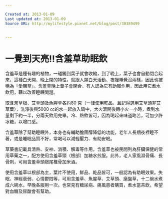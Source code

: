 ```yaml
---

Created at: 2013-01-09
Last updated at: 2013-01-09
Source URL: http://mylifestyle.pixnet.net/blog/post/30389499


---
```


# 一覺到天亮!!含羞草助眠飲


含羞草是種有趣的植物，一碰觸到葉子就會收縮，到了晚上，葉子也會自動閉合起來，這種白天開、晚上閉的特性，就跟人類白天活動、夜裡睡覺沒兩樣，因此也被稱為「愛睏草」。含羞草晚上葉子會閉合，有人認為它有助眠作用，因此用它煮水飲用，藉以改善睡眠問題。

取含羞草根、艾草頭及魚腥草各約80 克（一律使用乾品，且記得選用艾草頭非艾草葉），洗淨後與5000 ㏄的水一起放入鍋中，大火滾開後轉小火一小時，煮到水量剩下約一半，分兩天飲用完畢。冷、熱飲皆可，因為喝起來味道略苦，可加少許冰糖，以增口感。

含羞草除了幫助睡眠外，本身也有輔助膽固醇降低的功能，老年人長期夜裡睡不著，或是睡眠品質不好，常喝可以減輕壓力、有助安眠。

草藥書記載具清熱、安神、消積、解毒等作用，含羞草也被民間列為肝臟保健的常用草藥之一，配方使用含羞草頭（根部）加糖水煎服。此外，老人家風濕骨痛、長骨刺，可用含羞草頭燉尾椎骨加米酒。

使用含羞草以根部為主，葉片不使用，鮮品、乾品皆可，一般認為有助眠效果。失眠、神經衰弱、心情鬱悶等，可用含羞草、魚腥草、艾草頭、磨盤草，十二碗水煮成六碗水，早晚各服用一次。也常見有糖尿病、痛風患者購買，煮水當茶飲，希望對血糖及尿酸會有幫助。

